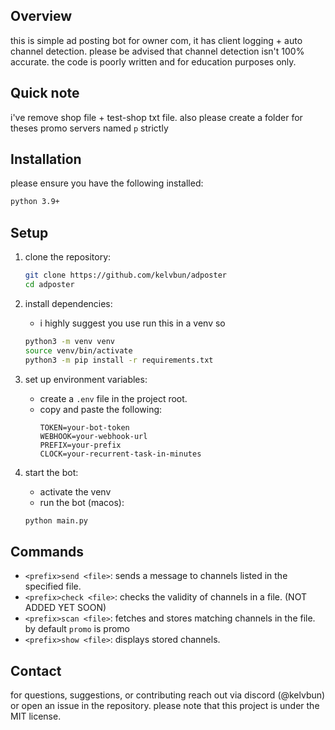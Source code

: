 ## Overview
this is simple ad posting bot for owner com, it has client logging + auto channel detection. please be advised that channel detection isn't 100% accurate. the code is poorly written and for education purposes only. 


## Quick note
i've remove shop file + test-shop txt file. also please create a folder for theses promo servers named ``p`` strictly


## Installation
please ensure you have the following installed:
```sh
python 3.9+
```

## Setup
1. clone the repository:
   ```sh
   git clone https://github.com/kelvbun/adposter
   cd adposter
   ```
2. install dependencies:
   - i highly suggest you use run this in a venv so
   ```sh
   python3 -m venv venv
   source venv/bin/activate
   python3 -m pip install -r requirements.txt
   ```
3. set up environment variables:
   - create a `.env` file in the project root.
   - copy and paste the following:
     ```
     TOKEN=your-bot-token
     WEBHOOK=your-webhook-url
     PREFIX=your-prefix
     CLOCK=your-recurrent-task-in-minutes
     ```

4. start the bot:
   - activate the venv
   - run the bot (macos): 
   ```sh
   python main.py
   ```

## Commands
- `<prefix>send <file>`: sends a message to channels listed in the specified file.
- `<prefix>check <file>`: checks the validity of channels in a file. (NOT ADDED YET SOON)
- `<prefix>scan <file>`: fetches and stores matching channels in the file. by default `promo` is promo
- `<prefix>show <file>`: displays stored channels.

## Contact
for questions, suggestions, or contributing reach out via discord (@kelvbun) or open an issue in the repository. please note that this project is under the MIT license.
